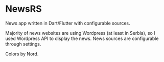 # NewsRS

News app written in Dart/Flutter with configurable sources.

Majority of news websites are using Wordpress (at least in Serbia), so I used Wordpress API to display the news. News sources are configurable through settings.

Colors by Nord.
